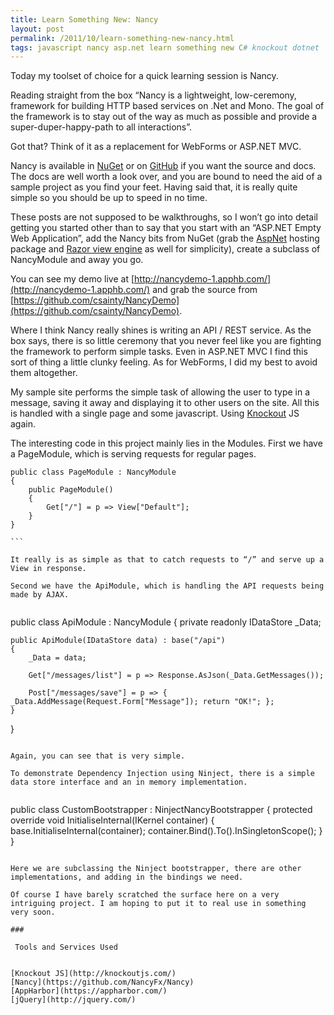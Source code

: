 ```yaml
---
title: Learn Something New: Nancy
layout: post
permalink: /2011/10/learn-something-new-nancy.html
tags: javascript nancy asp.net learn something new C# knockout dotnet
---
```


Today my toolset of choice for a quick learning session is Nancy. 

Reading straight from the box “Nancy is a lightweight, low-ceremony, framework for building HTTP based services on .Net and Mono. The goal of the framework is to stay out of the way as much as possible and provide a super-duper-happy-path to all interactions”.

Got that? Think of it as a replacement for WebForms or ASP.NET MVC.

Nancy is available in [NuGet](http://nuget.org/List/Packages/Nancy) or on [GitHub](https://github.com/NancyFx/Nancy) if you want the source and docs. The docs are well worth a look over, and you are bound to need the aid of a sample project as you find your feet. Having said that, it is really quite simple so you should be up to speed in no time.

These posts are not supposed to be walkthroughs, so I won’t go into detail getting you started other than to say that you start with an “ASP.NET Empty Web Application”, add the Nancy bits from NuGet (grab the [AspNet](http://nuget.org/List/Packages/Nancy.Hosting.Aspnet) hosting package and [Razor view engine](http://nuget.org/List/Packages/Nancy.Viewengines.Razor) as well for simplicity), create a subclass of NancyModule and away you go.

You can see my demo live at [http://nancydemo-1.apphb.com/](http://nancydemo-1.apphb.com/) and grab the source from [https://github.com/csainty/NancyDemo](https://github.com/csainty/NancyDemo).

Where I think Nancy really shines is writing an API / REST service. As the box says, there is so little ceremony that you never feel like you are fighting the framework to perform simple tasks. Even in ASP.NET MVC I find this sort of thing a little clunky feeling. As for WebForms, I did my best to avoid them altogether.

My sample site performs the simple task of allowing the user to type in a message, saving it away and displaying it to other users on the site. All this is handled with a single page and some javascript. Using [Knockout](http://csainty.blogspot.com/2011/10/learn-something-new-knockout-js.html) JS again.

The interesting code in this project mainly lies in the Modules.
First we have a PageModule, which is serving requests for regular pages.


````
public class PageModule : NancyModule
{
	public PageModule()
	{
		Get["/"] = p => View["Default"];
	}
}

```  

It really is as simple as that to catch requests to “/” and serve up a View in response.

Second we have the ApiModule, which is handling the API requests being made by AJAX.


````
public class ApiModule : NancyModule
{
	private readonly IDataStore _Data;

	public ApiModule(IDataStore data) : base("/api")
	{
		_Data = data;

		Get["/messages/list"] = p => Response.AsJson(_Data.GetMessages());

		Post["/messages/save"] = p => { _Data.AddMessage(Request.Form["Message"]); return "OK!"; };
	}
}

```  

Again, you can see that is very simple.

To demonstrate Dependency Injection using Ninject, there is a simple data store interface and an in memory implementation.


````
public class CustomBootstrapper : NinjectNancyBootstrapper
{
	protected override void InitialiseInternal(IKernel container)
	{
		base.InitialiseInternal(container);
		container.Bind<IDataStore>().To<InMemoryDataStore>().InSingletonScope();
	}
}

```  

Here we are subclassing the Ninject bootstrapper, there are other implementations, and adding in the bindings we need.

Of course I have barely scratched the surface here on a very intriguing project. I am hoping to put it to real use in something very soon.

### 

 Tools and Services Used


[Knockout JS](http://knockoutjs.com/)  
[Nancy](https://github.com/NancyFx/Nancy)
[AppHarbor](https://appharbor.com/)  
[jQuery](http://jquery.com/)  

